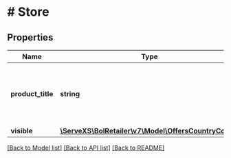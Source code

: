 # # Store

## Properties

Name | Type | Description | Notes
------------ | ------------- | ------------- | -------------
**product_title** | **string** | The product title for the product associated with this offer. | [optional]
**visible** | [**\ServeXS\BolRetailer\v7\Model\OffersCountryCode[]**](OffersCountryCode.md) |  |

[[Back to Model list]](../../README.md#models) [[Back to API list]](../../README.md#endpoints) [[Back to README]](../../README.md)
